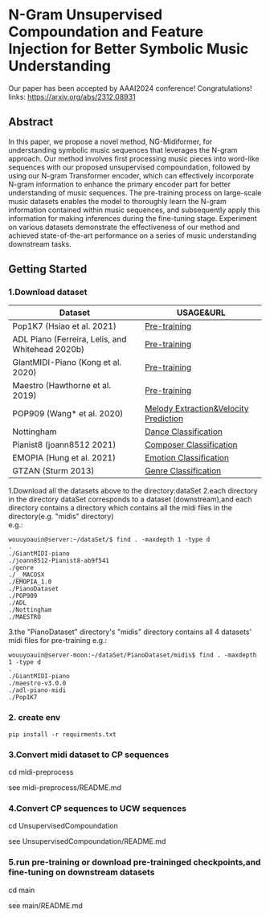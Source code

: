 

# N-Gram Unsupervised Compoundation and Feature Injection for Better Symbolic Music Understanding

Our paper has been accepted by AAAI2024 conference! Congratulations!
links: https://arxiv.org/abs/2312.08931

## Abstract
In this paper, we propose a novel method, NG-Midiformer, for understanding symbolic music sequences that leverages the N-gram approach. Our method involves first processing music pieces into word-like sequences with our proposed unsupervised compoundation, followed by using our N-gram Transformer encoder, which can effectively incorporate N-gram information to enhance the primary encoder part for better understanding of music sequences. The pre-training process on large-scale music datasets enables the model to thoroughly learn the N-gram information contained within music sequences, and subsequently apply this information for making inferences during the fine-tuning stage. Experiment on various datasets demonstrate the effectiveness of our method and achieved state-of-the-art performance on a series of music understanding downstream tasks.

## Getting Started

### 1.Download dataset
| Dataset                       | USAGE\&URL        |
|-------------------------------|--------------|
| Pop1K7 (Hsiao et al. 2021)    | [Pre-training](https://github.com/YatingMusic/compound-word-transformer) |
| ADL Piano (Ferreira, Lelis, and Whitehead 2020b) | [Pre-training](https://github.com/lucasnfe/adl-piano-midi) |
| GIantMIDI-Piano (Kong et al. 2020) | [Pre-training](https://github.com/bytedance/GiantMIDI-Piano) |
| Maestro (Hawthorne et al. 2019) | [Pre-training](https://magenta.tensorflow.org/datasets/maestro) |
| POP909 (Wang* et al. 2020)     | [Melody Extraction&Velocity Prediction](https://github.com/music-x-lab/POP909-Dataset) |
| Nottingham                     | [Dance Classification](https://github.com/jukedeck/nottingham-dataset) |
| Pianist8 (joann8512 2021)      | [Composer Classification](https://zenodo.org/records/5089279) |
| EMOPIA (Hung et al. 2021)      | [Emotion Classification](https://annahung31.github.io/EMOPIA/) |
| GTZAN (Sturm 2013)             | [Genre Classification](https://github.com/chittalpatel/Music-Genre-Classification-GTZAN) |


1.Download all the datasets above to the directory:dataSet
2.each directory in the directory dataSet corresponds to a dataset (downstream),and each directory contains a directory  which contains all the midi files in the directory(e.g. "midis" directory)  
e.g.:
```
wouuyoauin@server:~/dataSet/$ find . -maxdepth 1 -type d
.
./GiantMIDI-piano
./joann8512-Pianist8-ab9f541
./genre
./__MACOSX
./EMOPIA_1.0
./PianoDataset
./POP909
./ADL
./Nottingham
./MAESTRO
```
3.the "PianoDataset" directory's "midis" directory contains all 4 datasets' midi files for pre-training
e.g.:
```
wouuyoauin@server-moon:~/dataSet/PianoDataset/midis$ find . -maxdepth 1 -type d
.
./GiantMIDI-piano
./maestro-v3.0.0
./adl-piano-midi
./Pop1K7
```
### 2. create env
```
pip install -r requirments.txt
```

### 3.Convert midi dataset to CP sequences
cd midi-preprocess

see midi-preprocess/README.md

### 4.Convert CP sequences to UCW sequences
cd UnsupervisedCompoundation

see UnsupervisedCompoundation/README.md

### 5.run pre-training or download pre-traininged checkpoints,and fine-tuning on downstream datasets
cd main

see main/README.md




